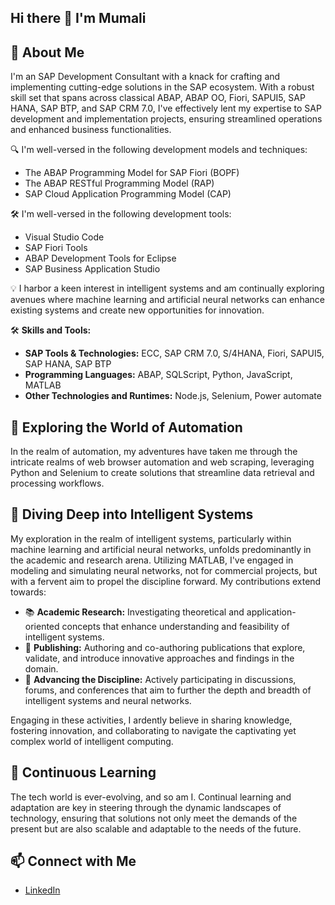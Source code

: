 ## Hi there 👋 I'm Mumali

## 🚀 About Me
I'm an SAP Development Consultant with a knack for crafting and implementing cutting-edge solutions in the SAP ecosystem. With a robust skill set that spans across classical ABAP, ABAP OO, Fiori, SAPUI5, SAP HANA, SAP BTP, and SAP CRM 7.0, I've effectively lent my expertise to SAP development and implementation projects, ensuring streamlined operations and enhanced business functionalities.

🔍 I'm well-versed in the following development models and techniques:
- The ABAP Programming Model for SAP Fiori (BOPF)
- The ABAP RESTful Programming Model (RAP)
- SAP Cloud Application Programming Model (CAP)

 🛠 I'm well-versed in the following development tools:
- Visual Studio Code
- SAP Fiori Tools
- ABAP Development Tools for Eclipse
- SAP Business Application Studio

💡 I harbor a keen interest in intelligent systems and am continually exploring avenues where machine learning and artificial neural networks can enhance existing systems and create new opportunities for innovation.

🛠 **Skills and Tools:**
- **SAP Tools & Technologies:** ECC, SAP CRM 7.0, S/4HANA, Fiori, SAPUI5, SAP HANA, SAP BTP
- **Programming Languages:** ABAP, SQLScript, Python, JavaScript, MATLAB
- **Other Technologies and Runtimes:** Node.js, Selenium, Power automate 

## 🤖 Exploring the World of Automation
In the realm of automation, my adventures have taken me through the intricate realms of web browser automation and web scraping, leveraging Python and Selenium to create solutions that streamline data retrieval and processing workflows. 

## 🧠 Diving Deep into Intelligent Systems
My exploration in the realm of intelligent systems, particularly within machine learning and artificial neural networks, unfolds predominantly in the academic and research arena. Utilizing MATLAB, I've engaged in modeling and simulating neural networks, not for commercial projects, but with a fervent aim to propel the discipline forward. My contributions extend towards:
- 📚 **Academic Research:** Investigating theoretical and application-oriented concepts that enhance understanding and feasibility of intelligent systems.
- 📘 **Publishing:** Authoring and co-authoring publications that explore, validate, and introduce innovative approaches and findings in the domain.
- 🚀 **Advancing the Discipline:** Actively participating in discussions, forums, and conferences that aim to further the depth and breadth of intelligent systems and neural networks.

Engaging in these activities, I ardently believe in sharing knowledge, fostering innovation, and collaborating to navigate the captivating yet complex world of intelligent computing.


## 🌱 Continuous Learning
The tech world is ever-evolving, and so am I. Continual learning and adaptation are key in steering through the dynamic landscapes of technology, ensuring that solutions not only meet the demands of the present but are also scalable and adaptable to the needs of the future.

## 📫 Connect with Me
- [LinkedIn](https://www.linkedin.com/in/fredrickmumali/)


